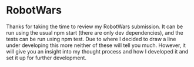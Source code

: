 # RobotWars
Thanks for taking the time to review my RobotWars submission. It can be run using the usual npm start (there are only dev dependencies), and the tests can be run using npm test. Due to where I decided to draw a line under developing this more neither of these will tell you much. However, it will give you an insight into my thought process and how I developed it and set it up for further development.
